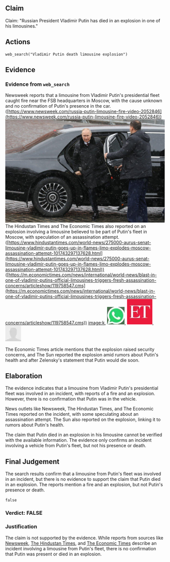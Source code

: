 ## Claim
Claim: "Russian President Vladimir Putin has died in an explosion in one of his limousines."

## Actions
```
web_search("Vladimir Putin death limousine explosion")
```

## Evidence
### Evidence from `web_search`
Newsweek reports that a limousine from Vladimir Putin's presidential fleet caught fire near the FSB headquarters in Moscow, with the cause unknown and no confirmation of Putin's presence in the car. ([https://www.newsweek.com/russia-putin-limousine-fire-video-2052846](https://www.newsweek.com/russia-putin-limousine-fire-video-2052846)) ![image 5183](media/2025-08-29_09-54-1756461243-146507.jpg) The Hindustan Times and The Economic Times also reported on an explosion involving a limousine believed to be part of Putin's fleet in Moscow, with speculation of an assassination attempt. ([https://www.hindustantimes.com/world-news/275000-aurus-senat-limousine-vladimir-putin-goes-up-in-flames-limo-explodes-moscow-assassination-attempt-101743297137628.html](https://www.hindustantimes.com/world-news/275000-aurus-senat-limousine-vladimir-putin-goes-up-in-flames-limo-explodes-moscow-assassination-attempt-101743297137628.html)) ([https://m.economictimes.com/news/international/world-news/blast-in-one-of-vladimir-putins-official-limousines-triggers-fresh-assassination-concerns/articleshow/119758547.cms](https://m.economictimes.com/news/international/world-news/blast-in-one-of-vladimir-putins-official-limousines-triggers-fresh-assassination-concerns/articleshow/119758547.cms)) <image:k>, ![image 5206](media/2025-08-29_09-55-1756461313-876345.jpg), ![image 5207](media/2025-08-29_09-55-1756461314-438976.jpg), ![image 5208](media/2025-08-29_09-55-1756461315-424860.jpg)

The Economic Times article mentions that the explosion raised security concerns, and The Sun reported the explosion amid rumors about Putin's health and after Zelensky's statement that Putin would die soon.


## Elaboration
The evidence indicates that a limousine from Vladimir Putin's presidential fleet was involved in an incident, with reports of a fire and an explosion. However, there is no confirmation that Putin was in the vehicle.

News outlets like Newsweek, The Hindustan Times, and The Economic Times reported on the incident, with some speculating about an assassination attempt. The Sun also reported on the explosion, linking it to rumors about Putin's health.

The claim that Putin died in an explosion in his limousine cannot be verified with the available information. The evidence only confirms an incident involving a vehicle from Putin's fleet, but not his presence or death.


## Final Judgement
The search results confirm that a limousine from Putin's fleet was involved in an incident, but there is no evidence to support the claim that Putin died in an explosion. The reports mention a fire and an explosion, but not Putin's presence or death.

`false`


### Verdict: FALSE

### Justification
The claim is not supported by the evidence. While reports from sources like [Newsweek](https://www.newsweek.com/russia-putin-limousine-fire-video-2052846), [The Hindustan Times](https://www.hindustantimes.com/world-news/275000-aurus-senat-limousine-vladimir-putin-goes-up-in-flames-limo-explodes-moscow-assassination-attempt-101743297137628.html), and [The Economic Times](https://m.economictimes.com/news/international/world-news/blast-in-one-of-vladimir-putins-official-limousines-triggers-fresh-assassination-concerns/articleshow/119758547.cms) describe an incident involving a limousine from Putin's fleet, there is no confirmation that Putin was present or died in an explosion.
